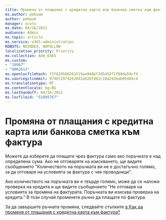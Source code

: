 ```yaml
---
title: Промяна от плащания с кредитна карта или банкова сметка към фактура
ms.author: pebuam
author: pebaum
manager: scotv
ms.date: 04/16/2021
audience: Admin
ms.topic: article
ms.service: o365-administration
ROBOTS: NOINDEX, NOFOLLOW
localization_priority: Priority
ms.collection: Adm_O365
ms.custom:
- "10967"
- "9002613"
ms.openlocfilehash: f2f829580281519ae9466f3d5452f1f80da59cfd
ms.sourcegitcommit: 974bf19f4262841ab2bfd81c10a243eab05484c4
ms.translationtype: MT
ms.contentlocale: bg-BG
ms.lasthandoff: 04/16/2021
ms.locfileid: "51895767"
---
```

# <a name="change-from-credit-card-or-bank-account-payments-to-invoice"></a>Промяна от плащания с кредитна карта или банкова сметка към фактура

Можете да изберете да плащате чрез фактура само ако поръчката е над определена сума. Ако не отговаряте на изискването, ще видите съобщението "Количеството на поръчката ви не е достатъчно голямо, за да отговаря на условията за фактура с чек проводници". 

Ако количеството на поръчката ви е твърде голямо, може да се наложи проверка на кредита и ще видите съобщението "Не отговаря на условията за промяна на фактурата. Поръчката ви изисква проверка на кредита." В този случай променете ръчно да плащате по фактура. 

За да завършите ръчната промяна, следвайте стъпките [в Как да променя от плащания с кредитна карта към фактура?](https://docs.microsoft.com/alchemyinsights/how-do-i-change-from-credit-card-payments-to-invoice)